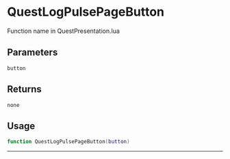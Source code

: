 # QuestLogPulsePageButton
Function name in QuestPresentation.lua
## Parameters
`button`
## Returns
`none`
## Usage
```lua
function QuestLogPulsePageButton(button)
```
---
